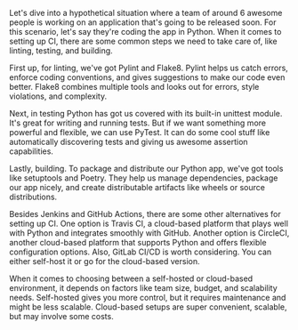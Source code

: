 Let's dive into a hypothetical situation where a team of around 6 awesome people is working on an application that's going to be released soon. For this scenario, let's say they're coding the app in Python. When it comes to setting up CI, there are some common steps we need to take care of, like linting, testing, and building.  

First up, for linting, we've got Pylint and Flake8. Pylint helps us catch errors, enforce coding conventions, and gives suggestions to make our code even better. Flake8 combines multiple tools and looks out for errors, style violations, and complexity. 

Next, in testing Python has got us covered with its built-in unittest module. It's great for writing and running tests. But if we want something more powerful and flexible, we can use PyTest. It can do some cool stuff like automatically discovering tests and giving us awesome assertion capabilities. 

Lastly, building. To package and distribute our Python app, we've got tools like setuptools and Poetry. They help us manage dependencies, package our app nicely, and create distributable artifacts like wheels or source distributions. 

Besides Jenkins and GitHub Actions, there are some other alternatives for setting up CI. One option is Travis CI, a cloud-based platform that plays well with Python and integrates smoothly with GitHub. Another option is CircleCI, another cloud-based platform that supports Python and offers flexible configuration options. Also, GitLab CI/CD is worth considering. You can either self-host it or go for the cloud-based version.  

When it comes to choosing between a self-hosted or cloud-based environment, it depends on factors like team size, budget, and scalability needs. Self-hosted gives you more control, but it requires maintenance and might be less scalable. Cloud-based setups are super convenient, scalable, but may involve some costs. 
